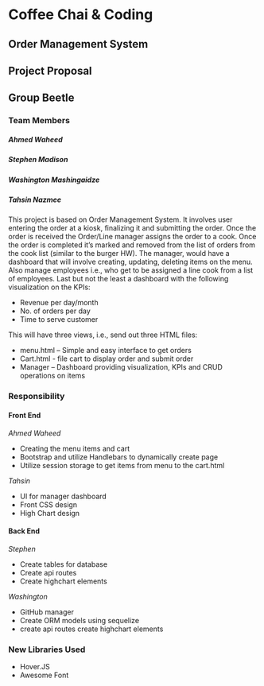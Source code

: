 # Coffee Chai & Coding
## Order Management System
## Project Proposal
## Group Beetle

### Team Members
##### Ahmed Waheed
##### Stephen Madison
##### Washington Mashingaidze
##### Tahsin Nazmee



This project is based on Order Management System. It involves user entering the order at a kiosk, finalizing it and submitting the order. Once the order is received the Order/Line manager assigns the order to a cook. Once the order is completed it’s marked and removed from the list of orders from the cook list (similar to the burger HW). The manager, would have a dashboard that will involve creating, updating, deleting items on the menu. Also manage employees i.e., who get to be assigned a line cook from a list of employees. Last but not the least a dashboard with the following visualization on the KPIs:

* Revenue per day/month
* No. of orders per day
* Time to serve customer

This will have three views, i.e., send out three HTML files:
* menu.html – Simple and easy interface to get orders 
* Cart.html - file cart to display order and submit order
* Manager – Dashboard providing visualization, KPIs and CRUD operations on items 

### Responsibility
#### Front End
*Ahmed Waheed*
- Creating the menu items and cart
- Bootstrap and utilize Handlebars to dynamically create page
- Utilize session storage to get items from menu to the cart.html

*Tahsin* 
- UI for manager dashboard
- Front CSS design
- High Chart design

#### Back End
*Stephen*
- Create tables for database
- Create api routes
- Create highchart elements

*Washington*
- GitHub manager
- Create ORM models using sequelize
- create api routes
create highchart elements

### New Libraries Used
- Hover.JS
- Awesome Font

